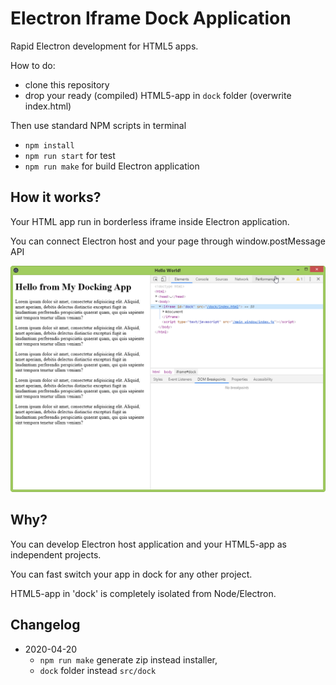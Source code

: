 # Electron Iframe Dock Application

Rapid Electron development for  HTML5 apps.

How to do:
- clone this repository
- drop your ready (compiled) HTML5-app in `dock` folder (overwrite index.html)

Then use standard NPM scripts in terminal
- `npm install`
- `npm run start` for test
- `npm run make` for build Electron application

## How it works?

Your HTML app run in borderless iframe inside Electron application.

You can connect Electron host and your page through window.postMessage API

![Electron application get your HTML5-page in borderless iframe](dock.png)

## Why?

You can develop Electron host application and your HTML5-app as independent projects.

You can fast switch your app in dock for any other project.

HTML5-app in 'dock' is completely isolated from Node/Electron.

## Changelog

- 2020-04-20 
    - `npm run make` generate zip instead installer,
    - `dock` folder instead `src/dock`
